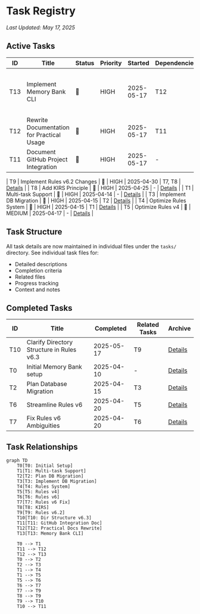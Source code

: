 # Task Registry
*Last Updated: May 17, 2025*

## Active Tasks
| ID | Title | Status | Priority | Started | Dependencies | Details |
|----|-------|--------|----------|---------|--------------|---------|
| T13 | Implement Memory Bank CLI | 🔄 | HIGH | 2025-05-17 | T12 | [Details](tasks/T13.md) - Basic CLI implementation with init command completed |
| T12 | Rewrite Documentation for Practical Usage | 🔄 | HIGH | 2025-05-17 | T11 | [Details](tasks/T12.md) |
| T11 | Document GitHub Project Integration | 🔄 | HIGH | 2025-05-17 | - | [Details](tasks/T11.md) |

| T9 | Implement Rules v6.2 Changes | 🔄 | HIGH | 2025-04-30 | T7, T8 | [Details](tasks/T9.md) |
| T8 | Add KIRS Principle | 🔄 | HIGH | 2025-04-25 | - | [Details](tasks/T8.md) |
| T1 | Multi-task Support | 🔄 | HIGH | 2025-04-14 | - | [Details](tasks/T1.md) |
| T3 | Implement DB Migration | 🔄 | HIGH | 2025-04-15 | T2 | [Details](tasks/T3.md) |
| T4 | Optimize Rules System | 🔄 | HIGH | 2025-04-15 | T1 | [Details](tasks/T4.md) |
| T5 | Optimize Rules v4 | 🔄 | MEDIUM | 2025-04-17 | - | [Details](tasks/T5.md) |

## Task Structure
All task details are now maintained in individual files under the `tasks/` directory.
See individual task files for:
- Detailed descriptions
- Completion criteria
- Related files
- Progress tracking
- Context and notes

## Completed Tasks
| ID | Title | Completed | Related Tasks | Archive |
|----|-------|-----------|---------------|---------|
| T10 | Clarify Directory Structure in Rules v6.3 | 2025-05-17 | T9 | [Details](tasks/T10.md) |
| T0 | Initial Memory Bank setup | 2025-04-10 | - | [Details](archive/T0.md) |
| T2 | Plan Database Migration | 2025-04-15 | T3 | [Details](archive/T2.md) |
| T6 | Streamline Rules v6 | 2025-04-20 | T5 | [Details](archive/T6.md) |
| T7 | Fix Rules v6 Ambiguities | 2025-04-20 | T6 | [Details](archive/T7.md) |

## Task Relationships
```mermaid
graph TD
    T0[T0: Initial Setup]
    T1[T1: Multi-task Support]
    T2[T2: Plan DB Migration]
    T3[T3: Implement DB Migration]
    T4[T4: Rules System]
    T5[T5: Rules v4]
    T6[T6: Rules v6]
    T7[T7: Rules v6 Fix]
    T8[T8: KIRS]
    T9[T9: Rules v6.2]
    T10[T10: Dir Structure v6.3]
    T11[T11: GitHub Integration Doc]
    T12[T12: Practical Docs Rewrite]
    T13[T13: Memory Bank CLI]

    T0 --> T1
    T11 --> T12
    T12 --> T13
    T0 --> T2
    T2 --> T3
    T1 --> T4
    T1 --> T5
    T5 --> T6
    T6 --> T7
    T7 --> T9
    T8 --> T9
    T9 --> T10
    T10 --> T11
```